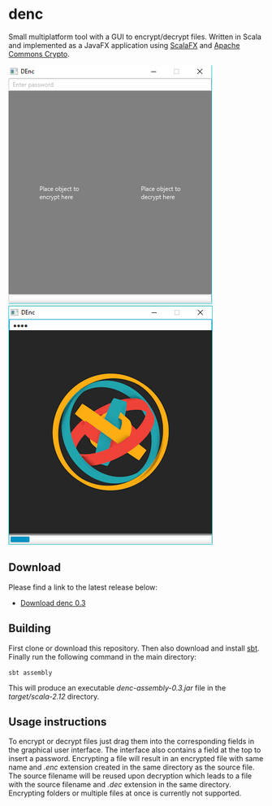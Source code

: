 # denc
Small multiplatform tool with a GUI to encrypt/decrypt files. Written in Scala and implemented as a JavaFX application using [ScalaFX](http://www.scalafx.org/) and [Apache Commons Crypto](https://commons.apache.org/proper/commons-crypto/).

![Screenshot](https://raw.githubusercontent.com/jannvck/denc/master/release/denc-0.3-screenshot-0.png)
![Screenshot](https://raw.githubusercontent.com/jannvck/denc/master/release/denc-0.3-screenshot-1.png)

## Download
Please find a link to the latest release below:

* [Download denc 0.3](https://raw.githubusercontent.com/jannvck/denc/master/release/denc-0.3.jar)

## Building
First clone or download this repository. Then also download and install [sbt](http://www.scala-sbt.org/). Finally run the following command in the main directory:
```
sbt assembly
```
This will produce an executable *denc-assembly-0.3.jar* file in the *target/scala-2.12* directory.

## Usage instructions
To encrypt or decrypt files just drag them into the corresponding fields in the graphical user interface.
The interface also contains a field at the top to insert a password.
Encrypting a file will result in an encrypted file with same name and *.enc* extension created in the same directory as the source file.
The source filename will be reused upon decryption which leads to a file with the source filename and *.dec* extension in the same directory.
Encrypting folders or multiple files at once is currently not supported.
